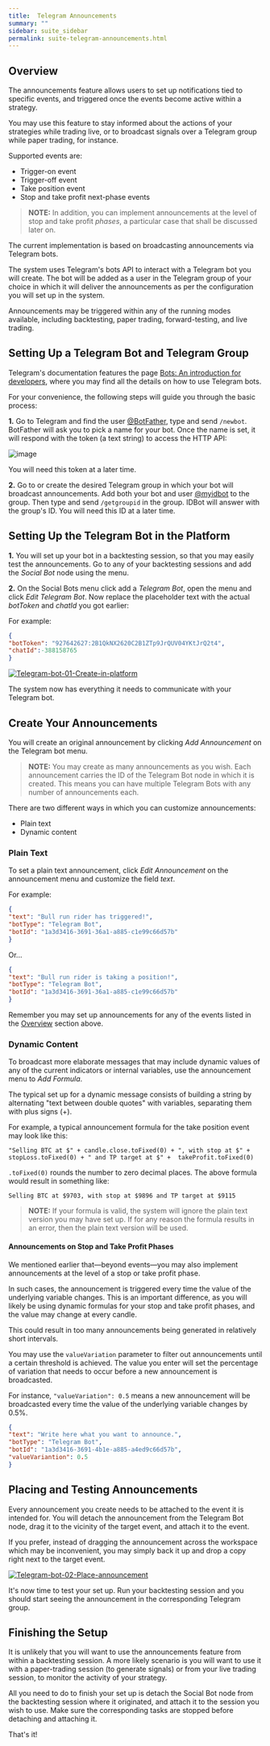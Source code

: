 ```yaml
---
title:  Telegram Announcements
summary: ""
sidebar: suite_sidebar
permalink: suite-telegram-announcements.html
---
```


## Overview

The announcements feature allows users to set up notifications tied to specific events, and triggered once the events become active within a strategy. 

You may use this feature to stay informed about the actions of your strategies while trading live, or to broadcast signals over a Telegram group while paper trading, for instance.

Supported events are:

* Trigger-on event
* Trigger-off event
* Take position event
* Stop and take profit next-phase events

> **NOTE:** In addition, you can implement announcements at the level of stop and take profit *phases*, a particular case that shall be discussed later on.

The current implementation is based on broadcasting announcements via Telegram bots.

The system uses Telegram's bots API to interact with a Telegram bot you will create. The bot will be added as a user in the Telegram group of your choice in which it will deliver the announcements as per the configuration you will set up in the system.

Announcements may be triggered within any of the running modes available, including backtesting, paper trading, forward-testing, and live trading.

## Setting Up a Telegram Bot and Telegram Group

Telegram's documentation features the page [Bots: An introduction for developers](https://core.telegram.org/bots), where you may find all the details on how to use Telegram bots.

For your convenience, the following steps will guide you through the basic process:

**1.** Go to Telegram and find the user [@BotFather](https://telegram.me/botfather), type and send ```/newbot```. BotFather will ask  you to pick a name for your bot. Once the name is set, it will respond with the token (a text string) to access the HTTP API:

![image](https://user-images.githubusercontent.com/13994516/68201429-0d192200-ffc2-11e9-9adc-c510b71e216a.png)

You will need this token at a later time.

**2.** Go to or create the desired Telegram group in which your bot will broadcast announcements. Add both your bot and user [@myidbot](https://telegram.me/myidbot) to the group. Then type and send ```/getgroupid``` in the group. IDBot will answer with the group's ID. You will need this ID at a later time.

## Setting Up the Telegram Bot in the Platform

**1.** You will set up your bot in a backtesting session, so that you may easily test the announcements. Go to any of your backtesting sessions and add the *Social Bot* node using the menu.

**2.** On the Social Bots menu click add a *Telegram Bot*, open the menu and click *Edit Telegram Bot*. Now replace the placeholder text with the actual *botToken* and *chatId* you got earlier:

For example:

```json
{ 
"botToken": "927642627:2B1QkNX2620C2B1ZTp9JrQUV04YKtJrQ2t4",
"chatId":-388158765
}
```

[![Telegram-bot-01-Create-in-platform](https://user-images.githubusercontent.com/13994516/68231138-c09e0880-fffa-11e9-8ed2-b2fdcb76afe9.gif)](https://user-images.githubusercontent.com/13994516/68231138-c09e0880-fffa-11e9-8ed2-b2fdcb76afe9.gif)

The system now has everything it needs to communicate with your Telegram bot.

## Create Your Announcements

You will create an original announcement by clicking *Add Announcement* on the Telegram bot menu.

> **NOTE:** You may create as many announcements as you wish. Each announcement carries the ID of the Telegram Bot node in which it is created. This means you can have multiple Telegram Bots with any number of announcements each.

There are two different ways in which you can customize announcements:

* Plain text
* Dynamic content

### Plain Text

To set a plain text announcement, click *Edit Announcement* on the announcement menu and customize the field *text*.

For example:

```json
{ 
"text": "Bull run rider has triggered!",
"botType": "Telegram Bot",
"botId": "1a3d3416-3691-36a1-a885-c1e99c66d57b"
}
```

Or...

```json
{ 
"text": "Bull run rider is taking a position!",
"botType": "Telegram Bot",
"botId": "1a3d3416-3691-36a1-a885-c1e99c66d57b"
}
```

Remember you may set up announcements for any of the events listed in the [Overview](#overview) section above.

### Dynamic Content

To broadcast more elaborate messages that may include dynamic values of any of the current indicators or internal variables, use the announcement menu to *Add Formula*.

The typical set up for a dynamic message consists of building a string by alternating "text between double quotes" with variables, separating them with plus signs (+).

For example, a typical announcement formula for the take position event may look like this:

```
"Selling BTC at $" + candle.close.toFixed(0) + ", with stop at $" + stopLoss.toFixed(0) + " and TP target at $" +  takeProfit.toFixed(0)
```

```.toFixed(0)``` rounds the number to zero decimal places. The above formula would result in something like:

```
Selling BTC at $9703, with stop at $9896 and TP target at $9115
```
> **NOTE:** If your formula is valid, the system will ignore the plain text version you may have set up. If for any reason the formula results in an error, then the plain text version will be used.

#### Announcements on Stop and Take Profit Phases

We mentioned earlier that—beyond events—you may also implement announcements at the level of a stop or take profit phase.

In such cases, the announcement is triggered every time the value of the underlying variable changes. This is an important difference, as you will likely be using dynamic formulas for your stop and take profit phases, and the value may change at every candle.

This could result in too many announcements being generated in relatively short intervals.

You may use the ```valueVariation``` parameter to filter out announcements until a certain threshold is achieved. The value you enter will set the percentage of variation that needs to occur before a new announcement is broadcasted.

For instance, ```"valueVariation": 0.5``` means a new announcement will be broadcasted every time the value of the underlying variable changes by 0.5%.

```json
{ 
"text": "Write here what you want to announce.",
"botType": "Telegram Bot",
"botId": "1a3d3416-3691-4b1e-a885-a4ed9c66d57b",
"valueVariantion": 0.5
}
```

## Placing and Testing Announcements

Every announcement you create needs to be attached to the event it is intended for. You will detach the announcement from the Telegram Bot node, drag it to the vicinity of the target event, and attach it to the event.

If you prefer, instead of dragging the announcement across the workspace which may be inconvenient, you may simply back it up and drop a copy right next to the target event.

[![Telegram-bot-02-Place-announcement](https://user-images.githubusercontent.com/13994516/68232209-e1fff400-fffc-11e9-8dd6-5866cf9f2d0d.gif)](https://user-images.githubusercontent.com/13994516/68232209-e1fff400-fffc-11e9-8dd6-5866cf9f2d0d.gif)

It's now time to test your set up. Run your backtesting session and you should start seeing the announcement in the corresponding Telegram group.

## Finishing the Setup

It is unlikely that you will want to use the announcements feature from within a backtesting session. A more likely scenario is you will want to use it with a paper-trading session (to generate signals) or from your live trading session, to monitor the activity of your strategy.

All you need to do to finish your set up is detach the Social Bot node from the backtesting session where it originated, and attach it to the session you wish to use. Make sure the corresponding tasks are stopped before detaching and attaching it.

That's it!



